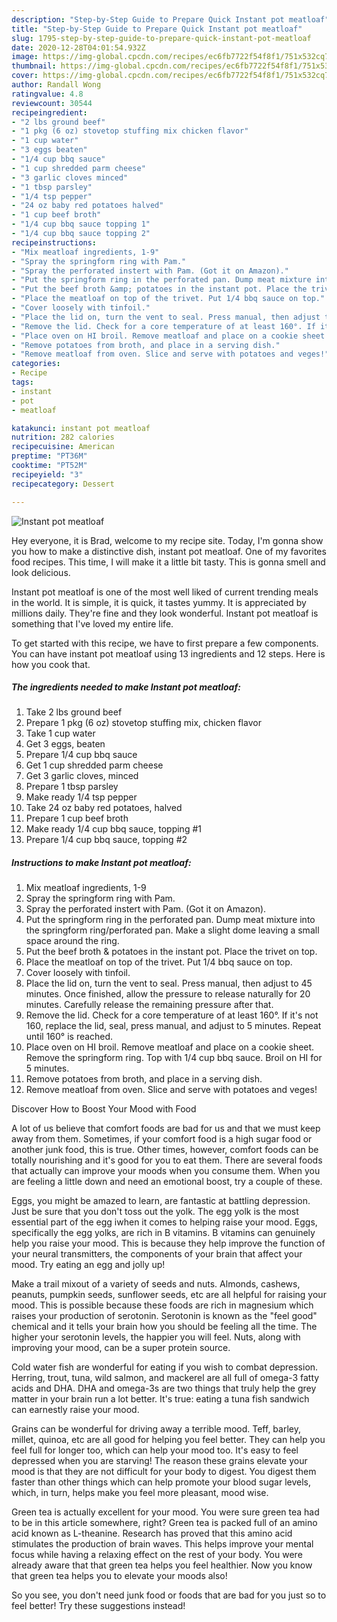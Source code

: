 ```yaml
---
description: "Step-by-Step Guide to Prepare Quick Instant pot meatloaf"
title: "Step-by-Step Guide to Prepare Quick Instant pot meatloaf"
slug: 1795-step-by-step-guide-to-prepare-quick-instant-pot-meatloaf
date: 2020-12-28T04:01:54.932Z
image: https://img-global.cpcdn.com/recipes/ec6fb7722f54f8f1/751x532cq70/instant-pot-meatloaf-recipe-main-photo.jpg
thumbnail: https://img-global.cpcdn.com/recipes/ec6fb7722f54f8f1/751x532cq70/instant-pot-meatloaf-recipe-main-photo.jpg
cover: https://img-global.cpcdn.com/recipes/ec6fb7722f54f8f1/751x532cq70/instant-pot-meatloaf-recipe-main-photo.jpg
author: Randall Wong
ratingvalue: 4.8
reviewcount: 30544
recipeingredient:
- "2 lbs ground beef"
- "1 pkg (6 oz) stovetop stuffing mix chicken flavor"
- "1 cup water"
- "3 eggs beaten"
- "1/4 cup bbq sauce"
- "1 cup shredded parm cheese"
- "3 garlic cloves minced"
- "1 tbsp parsley"
- "1/4 tsp pepper"
- "24 oz baby red potatoes halved"
- "1 cup beef broth"
- "1/4 cup bbq sauce topping 1"
- "1/4 cup bbq sauce topping 2"
recipeinstructions:
- "Mix meatloaf ingredients, 1-9"
- "Spray the springform ring with Pam."
- "Spray the perforated instert with Pam. (Got it on Amazon)."
- "Put the springform ring in the perforated pan. Dump meat mixture into the springform ring/perforated pan. Make a slight dome leaving a small space around the ring."
- "Put the beef broth &amp; potatoes in the instant pot. Place the trivet on top."
- "Place the meatloaf on top of the trivet. Put 1/4 bbq sauce on top."
- "Cover loosely with tinfoil."
- "Place the lid on, turn the vent to seal. Press manual, then adjust to 45 minutes. Once finished, allow the pressure to release naturally for 20 minutes. Carefully release the remaining pressure after that."
- "Remove the lid. Check for a core temperature of at least 160°. If it&#39;s not 160, replace the lid, seal, press manual, and adjust to 5 minutes. Repeat until 160° is reached."
- "Place oven on HI broil. Remove meatloaf and place on a cookie sheet. Remove the springform ring. Top with 1/4 cup bbq sauce. Broil on HI for 5 minutes."
- "Remove potatoes from broth, and place in a serving dish."
- "Remove meatloaf from oven. Slice and serve with potatoes and veges!"
categories:
- Recipe
tags:
- instant
- pot
- meatloaf

katakunci: instant pot meatloaf 
nutrition: 282 calories
recipecuisine: American
preptime: "PT36M"
cooktime: "PT52M"
recipeyield: "3"
recipecategory: Dessert

---
```



![Instant pot meatloaf](https://img-global.cpcdn.com/recipes/ec6fb7722f54f8f1/751x532cq70/instant-pot-meatloaf-recipe-main-photo.jpg)

Hey everyone, it is Brad, welcome to my recipe site. Today, I'm gonna show you how to make a distinctive dish, instant pot meatloaf. One of my favorites food recipes. This time, I will make it a little bit tasty. This is gonna smell and look delicious.

Instant pot meatloaf is one of the most well liked of current trending meals in the world. It is simple, it is quick, it tastes yummy. It is appreciated by millions daily. They're fine and they look wonderful. Instant pot meatloaf is something that I've loved my entire life.




To get started with this recipe, we have to first prepare a few components. You can have instant pot meatloaf using 13 ingredients and 12 steps. Here is how you cook that.

<!--inarticleads1-->

##### The ingredients needed to make Instant pot meatloaf:

1. Take 2 lbs ground beef
1. Prepare 1 pkg (6 oz) stovetop stuffing mix, chicken flavor
1. Take 1 cup water
1. Get 3 eggs, beaten
1. Prepare 1/4 cup bbq sauce
1. Get 1 cup shredded parm cheese
1. Get 3 garlic cloves, minced
1. Prepare 1 tbsp parsley
1. Make ready 1/4 tsp pepper
1. Take 24 oz baby red potatoes, halved
1. Prepare 1 cup beef broth
1. Make ready 1/4 cup bbq sauce, topping #1
1. Prepare 1/4 cup bbq sauce, topping #2




<!--inarticleads2-->

##### Instructions to make Instant pot meatloaf:

1. Mix meatloaf ingredients, 1-9
1. Spray the springform ring with Pam.
1. Spray the perforated instert with Pam. (Got it on Amazon).
1. Put the springform ring in the perforated pan. Dump meat mixture into the springform ring/perforated pan. Make a slight dome leaving a small space around the ring.
1. Put the beef broth &amp; potatoes in the instant pot. Place the trivet on top.
1. Place the meatloaf on top of the trivet. Put 1/4 bbq sauce on top.
1. Cover loosely with tinfoil.
1. Place the lid on, turn the vent to seal. Press manual, then adjust to 45 minutes. Once finished, allow the pressure to release naturally for 20 minutes. Carefully release the remaining pressure after that.
1. Remove the lid. Check for a core temperature of at least 160°. If it&#39;s not 160, replace the lid, seal, press manual, and adjust to 5 minutes. Repeat until 160° is reached.
1. Place oven on HI broil. Remove meatloaf and place on a cookie sheet. Remove the springform ring. Top with 1/4 cup bbq sauce. Broil on HI for 5 minutes.
1. Remove potatoes from broth, and place in a serving dish.
1. Remove meatloaf from oven. Slice and serve with potatoes and veges!




Discover How to Boost Your Mood with Food


A lot of us believe that comfort foods are bad for us and that we must keep away from them. Sometimes, if your comfort food is a high sugar food or another junk food, this is true. Other times, however, comfort foods can be totally nourishing and it's good for you to eat them. There are several foods that actually can improve your moods when you consume them. When you are feeling a little down and need an emotional boost, try a couple of these.

Eggs, you might be amazed to learn, are fantastic at battling depression. Just be sure that you don't toss out the yolk. The egg yolk is the most essential part of the egg iwhen it comes to helping raise your mood. Eggs, specifically the egg yolks, are rich in B vitamins. B vitamins can genuinely help you raise your mood. This is because they help improve the function of your neural transmitters, the components of your brain that affect your mood. Try eating an egg and jolly up!

Make a trail mixout of a variety of seeds and nuts. Almonds, cashews, peanuts, pumpkin seeds, sunflower seeds, etc are all helpful for raising your mood. This is possible because these foods are rich in magnesium which raises your production of serotonin. Serotonin is known as the "feel good" chemical and it tells your brain how you should be feeling all the time. The higher your serotonin levels, the happier you will feel. Nuts, along with improving your mood, can be a super protein source.

Cold water fish are wonderful for eating if you wish to combat depression. Herring, trout, tuna, wild salmon, and mackerel are all full of omega-3 fatty acids and DHA. DHA and omega-3s are two things that truly help the grey matter in your brain run a lot better. It's true: eating a tuna fish sandwich can earnestly raise your mood. 

Grains can be wonderful for driving away a terrible mood. Teff, barley, millet, quinoa, etc are all good for helping you feel better. They can help you feel full for longer too, which can help your mood too. It's easy to feel depressed when you are starving! The reason these grains elevate your mood is that they are not difficult for your body to digest. You digest them faster than other things which can help promote your blood sugar levels, which, in turn, helps make you feel more pleasant, mood wise.

Green tea is actually excellent for your mood. You were sure green tea had to be in this article somewhere, right? Green tea is packed full of an amino acid known as L-theanine. Research has proved that this amino acid stimulates the production of brain waves. This helps improve your mental focus while having a relaxing effect on the rest of your body. You were already aware that that green tea helps you feel healthier. Now you know that green tea helps you to elevate your moods also!

So you see, you don't need junk food or foods that are bad for you just so to feel better! Try  these suggestions  instead!

